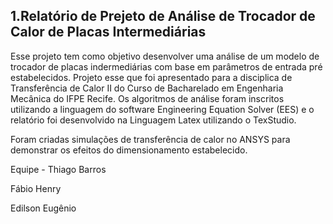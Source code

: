 ## 1.Relatório de Prejeto de Análise de Trocador de Calor de Placas Intermediárias


Esse projeto tem como objetivo desenvolver uma análise de um modelo de trocador de placas indermediárias com base em parâmetros de entrada pré estabelecidos. Projeto esse que foi apresentado para a disciplica de Transferência de Calor II do Curso de Bacharelado em Engenharia Mecânica do IFPE Recife. Os algoritmos de análise foram inscritos utilizando a linguagem do software Engineering Equation Solver (EES) e o relatório foi desenvolvido na Linguagem Latex utilizando o TexStudio.

Foram criadas simulações de transferência de calor no ANSYS para demonstrar os efeitos do dimensionamento estabelecido.

Equipe - Thiago Barros

Fábio Henry

Edilson Eugênio
